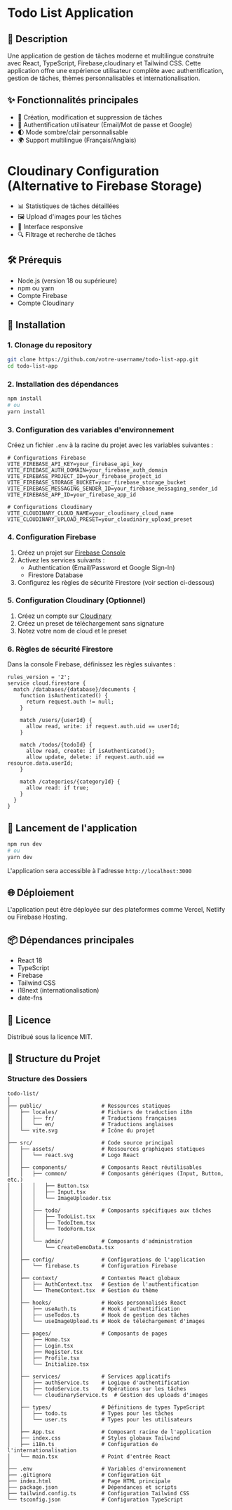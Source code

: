 # Todo List Application

## 🚀 Description

Une application de gestion de tâches moderne et multilingue construite avec React, TypeScript, Firebase,cloudinary et Tailwind CSS. Cette application offre une expérience utilisateur complète avec authentification, gestion de tâches, thèmes personnalisables et internationalisation.

## ✨ Fonctionnalités principales

- 📝 Création, modification et suppression de tâches
- 🔐 Authentification utilisateur (Email/Mot de passe et Google)
- 🌓 Mode sombre/clair personnalisable
- 🌍 Support multilingue (Français/Anglais)

# Cloudinary Configuration (Alternative to Firebase Storage)
- 📊 Statistiques de tâches détaillées
- 🖼️ Upload d'images pour les tâches
- 📱 Interface responsive
- 🔍 Filtrage et recherche de tâches

## 🛠️ Prérequis

- Node.js (version 18 ou supérieure)
- npm ou yarn
- Compte Firebase
- Compte Cloudinary

## 🔧 Installation

### 1. Clonage du repository

```bash
git clone https://github.com/votre-username/todo-list-app.git
cd todo-list-app
```

### 2. Installation des dépendances

```bash
npm install
# ou
yarn install
```

### 3. Configuration des variables d'environnement

Créez un fichier `.env` à la racine du projet avec les variables suivantes :

```env
# Configurations Firebase
VITE_FIREBASE_API_KEY=your_firebase_api_key
VITE_FIREBASE_AUTH_DOMAIN=your_firebase_auth_domain
VITE_FIREBASE_PROJECT_ID=your_firebase_project_id
VITE_FIREBASE_STORAGE_BUCKET=your_firebase_storage_bucket
VITE_FIREBASE_MESSAGING_SENDER_ID=your_firebase_messaging_sender_id
VITE_FIREBASE_APP_ID=your_firebase_app_id

# Configurations Cloudinary
VITE_CLOUDINARY_CLOUD_NAME=your_cloudinary_cloud_name
VITE_CLOUDINARY_UPLOAD_PRESET=your_cloudinary_upload_preset
```

### 4. Configuration Firebase

1. Créez un projet sur [Firebase Console](https://console.firebase.google.com/)
2. Activez les services suivants :
   - Authentication (Email/Password et Google Sign-In)
   - Firestore Database
3. Configurez les règles de sécurité Firestore (voir section ci-dessous)

### 5. Configuration Cloudinary (Optionnel)

1. Créez un compte sur [Cloudinary](https://cloudinary.com/)
2. Créez un preset de téléchargement sans signature
3. Notez votre nom de cloud et le preset

### 6. Règles de sécurité Firestore

Dans la console Firebase, définissez les règles suivantes :

```firestore
rules_version = '2';
service cloud.firestore {
  match /databases/{database}/documents {
    function isAuthenticated() {
      return request.auth != null;
    }
    
    match /users/{userId} {
      allow read, write: if request.auth.uid == userId;
    }
    
    match /todos/{todoId} {
      allow read, create: if isAuthenticated();
      allow update, delete: if request.auth.uid == resource.data.userId;
    }
    
    match /categories/{categoryId} {
      allow read: if true;
    }
  }
}
```

## 🚀 Lancement de l'application

```bash
npm run dev
# ou
yarn dev
```

L'application sera accessible à l'adresse `http://localhost:3000`

## 🌐 Déploiement

L'application peut être déployée sur des plateformes comme Vercel, Netlify ou Firebase Hosting.

## 📦 Dépendances principales

- React 18
- TypeScript
- Firebase
- Tailwind CSS
- i18next (internationalisation)
- date-fns

## 📄 Licence

Distribué sous la licence MIT.

## 📂 Structure du Projet

### Structure des Dossiers

```
todo-list/
│
├── public/                   # Ressources statiques
│   ├── locales/              # Fichiers de traduction i18n
│   │   ├── fr/               # Traductions françaises
│   │   └── en/               # Traductions anglaises
│   └── vite.svg              # Icône du projet
│
├── src/                      # Code source principal
│   ├── assets/               # Ressources graphiques statiques
│   │   └── react.svg         # Logo React
│   │
│   ├── components/           # Composants React réutilisables
│   │   ├── common/           # Composants génériques (Input, Button, etc.)
│   │   │   ├── Button.tsx
│   │   │   ├── Input.tsx
│   │   │   └── ImageUploader.tsx
│   │   │
│   │   ├── todo/             # Composants spécifiques aux tâches
│   │   │   ├── TodoList.tsx
│   │   │   ├── TodoItem.tsx
│   │   │   └── TodoForm.tsx
│   │   │
│   │   └── admin/            # Composants d'administration
│   │       └── CreateDemoData.tsx
│   │
│   ├── config/               # Configurations de l'application
│   │   └── firebase.ts       # Configuration Firebase
│   │
│   ├── context/              # Contextes React globaux
│   │   ├── AuthContext.tsx   # Gestion de l'authentification
│   │   └── ThemeContext.tsx  # Gestion du thème
│   │
│   ├── hooks/                # Hooks personnalisés React
│   │   ├── useAuth.ts        # Hook d'authentification
│   │   ├── useTodos.ts       # Hook de gestion des tâches
│   │   └── useImageUpload.ts # Hook de téléchargement d'images
│   │
│   ├── pages/                # Composants de pages
│   │   ├── Home.tsx
│   │   ├── Login.tsx
│   │   ├── Register.tsx
│   │   ├── Profile.tsx
│   │   └── Initialize.tsx
│   │
│   ├── services/             # Services applicatifs
│   │   ├── authService.ts    # Logique d'authentification
│   │   ├── todoService.ts    # Opérations sur les tâches
│   │   └── cloudinaryService.ts  # Gestion des uploads d'images
│   │
│   ├── types/                # Définitions de types TypeScript
│   │   ├── todo.ts           # Types pour les tâches
│   │   └── user.ts           # Types pour les utilisateurs
│   │
│   ├── App.tsx               # Composant racine de l'application
│   ├── index.css             # Styles globaux Tailwind
│   ├── i18n.ts               # Configuration de l'internationalisation
│   └── main.tsx              # Point d'entrée React
│
├── .env                      # Variables d'environnement
├── .gitignore                # Configuration Git
├── index.html                # Page HTML principale
├── package.json              # Dépendances et scripts
├── tailwind.config.ts        # Configuration Tailwind CSS
└── tsconfig.json             # Configuration TypeScript
```